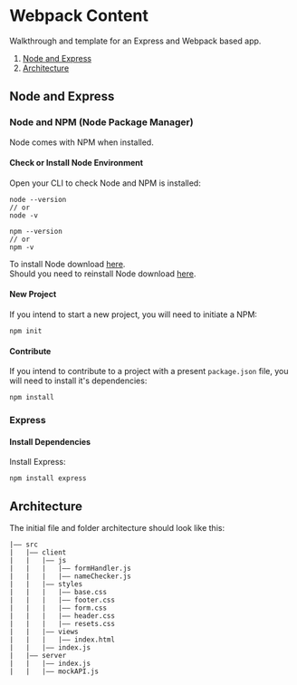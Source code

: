 # Webpack Content
Walkthrough and template for an Express and Webpack based app.

1. [Node and Express](#node-and-express)
2. [Architecture](#architecture)

## Node and Express
### Node and NPM (Node Package Manager)
Node comes with NPM when installed.
#### Check or Install Node Environment
Open your CLI to check Node and NPM is installed:
```
node --version
// or
node -v
```
```
npm --version
// or
npm -v
```
To install Node download [here](https://nodejs.org/en/).</br>
Should you need to reinstall Node download [here](https://nodejs.org/en/).</br>

#### New Project
If you intend to start a new project, you will need to initiate a NPM:
```
npm init
```

#### Contribute
If you intend to contribute to a project with a present `package.json` file, you will need to install it's dependencies:
```
npm install
```

### Express
#### Install Dependencies
Install Express:
```
npm install express
```

## Architecture
The initial file and folder architecture should look like this:
```
|–– src
|   |–– client
|   |   |–– js
|   |   |   |–– formHandler.js
|   |   |   |–– nameChecker.js
|   |   |–– styles
|   |   |   |–– base.css
|   |   |   |–– footer.css
|   |   |   |–– form.css
|   |   |   |–– header.css
|   |   |   |–– resets.css
|   |   |–– views
|   |   |   |–– index.html
|   |   |–– index.js
|   |–– server
|   |   |–– index.js
|   |   |–– mockAPI.js
```
